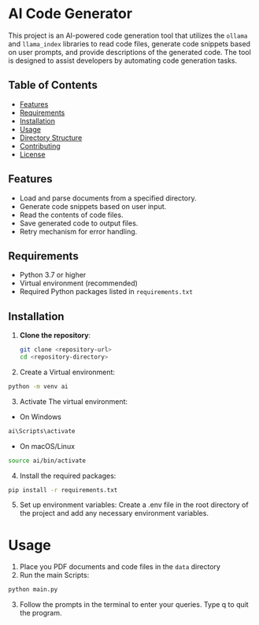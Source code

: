 # AI Code Generator

This project is an AI-powered code generation tool that utilizes the `ollama` and `llama_index` libraries to read code files, generate code snippets based on user prompts, and provide descriptions of the generated code. The tool is designed to assist developers by automating code generation tasks.

## Table of Contents

- [Features](#features)
- [Requirements](#requirements)
- [Installation](#installation)
- [Usage](#usage)
- [Directory Structure](#directory-structure)
- [Contributing](#contributing)
- [License](#license)

## Features

- Load and parse documents from a specified directory.
- Generate code snippets based on user input.
- Read the contents of code files.
- Save generated code to output files.
- Retry mechanism for error handling.

## Requirements

- Python 3.7 or higher
- Virtual environment (recommended)
- Required Python packages listed in `requirements.txt`

## Installation

1. **Clone the repository**:
   ```bash
   git clone <repository-url>
   cd <repository-directory>


2. Create a Virtual environment: 
```bash
python -m venv ai
```

3. Activate The virtual environment:
- On Windows
```bash
ai\Scripts\activate
```

- On macOS/Linux
```bash
source ai/bin/activate
```

4. Install the required packages:
```bash
pip install -r requirements.txt
```

5. Set up environment variables: Create a .env file in the root directory of the project and add any necessary environment variables.

# Usage

1. Place you PDF documents and code files in the `data` directory
2. Run the main Scripts:
```bash
python main.py
```

3. Follow the prompts in the terminal to enter your queries. Type q to quit the program.
